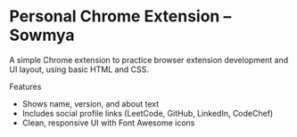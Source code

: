 # Personal Chrome Extension – Sowmya

A simple Chrome extension to practice browser extension development and UI layout, using basic HTML and CSS.

Features
- Shows name, version, and about text
- Includes social profile links (LeetCode, GitHub, LinkedIn, CodeChef)
- Clean, responsive UI with Font Awesome icons

